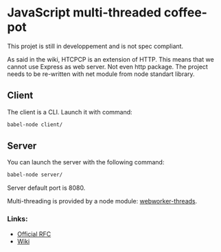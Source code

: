 # JavaScript multi-threaded coffee-pot

This projet is still in developpement and is not spec compliant.

As said in the wiki, HTCPCP is an extension of HTTP. This means that we cannot use Express as web server. Not even http package. The project needs to be re-written with net module from node standart library.

## Client

The client is a CLI. Launch it with command:
```sh
babel-node client/
```


## Server

You can launch the server with the following command:
```sh
babel-node server/
```

Server default port is 8080.

Multi-threading is provided by a node module: [webworker-threads](https://www.npmjs.com/package/webworker-threads).


### Links:

 * [Official RFC](https://tools.ietf.org/html/rfc2324)
 * [Wiki](https://fr.wikipedia.org/wiki/Hyper_Text_Coffee_Pot_Control_Protocol)
